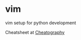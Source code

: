 vim
===

vim setup for python development

Cheatsheet at [Cheatography](http://www.cheatography.com/jwldk/cheat-sheets/my-vim-cheatsheet/)
